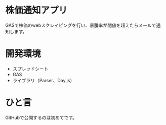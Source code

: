 # 株価通知アプリ
GASで株価のwebスクレイピングを行い、暴騰率が閾値を超えたらメールで通知します。

# 開発環境
- スプレッドシート
- GAS
- ライブラリ（Parser、Day.js）

# ひと言
GitHubで公開するのは初めてです。
